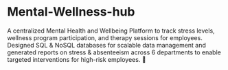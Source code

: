 # Mental-Wellness-hub
A centralized Mental Health and Wellbeing Platform to track stress levels, wellness program participation, and therapy sessions for employees. Designed SQL &amp; NoSQL databases for scalable data management and generated reports on stress &amp; absenteeism across 6 departments to enable targeted interventions for high-risk employees. 🚀
